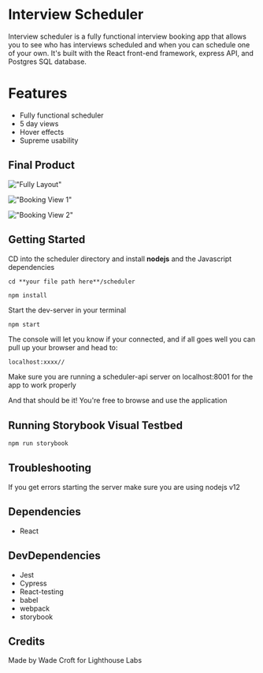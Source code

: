 # Interview Scheduler

Interview scheduler is a fully functional interview booking app that allows you to see who has interviews scheduled and when you can schedule one of your own. It's built with the React front-end framework, express API, and Postgres SQL database.

# Features

* Fully functional scheduler
* 5 day views
* Hover effects
* Supreme usability

## Final Product
!["Fully Layout"](https://github.com/archaemedes/scheduler/blob/master/doc/screenshot-1.png)

!["Booking View 1"](https://github.com/archaemedes/scheduler/blob/master/doc/screenshot-2.png)

!["Booking View 2"](https://github.com/archaemedes/scheduler/blob/master/doc/screenshot-3.png)

## Getting Started
CD into the scheduler directory and install **nodejs** and the Javascript dependencies

    cd **your file path here**/scheduler
    
   ```sh
npm install
```
    
Start the dev-server in your terminal


    npm start

    
The console will let you know if your connected, and if all goes well you can pull up your browser and head to:

    localhost:xxxx//

Make sure you are running a scheduler-api server on localhost:8001 for the app to work properly

And that should be it! You're free to browse and use the application

## Running Storybook Visual Testbed

```sh
npm run storybook
```

## Troubleshooting
If you get errors starting the server make sure you are using nodejs v12

## Dependencies
- React

## DevDependencies
- Jest
- Cypress
- React-testing
- babel
- webpack
- storybook


## Credits
Made by Wade Croft for Lighthouse Labs
